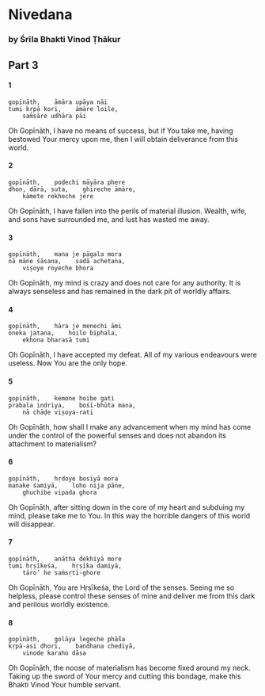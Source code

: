 # Nivedana

### by Śrīla Bhakti Vinod Ṭhākur

## Part 3

#### 1

    gopīnāth,    āmāra upāya nāi
    tumi kṛpā kori,    āmāre loile,
        saṁsāre udhāra pāi

Oh Gopīnāth, I have no means of success, but if You take me, having bestowed Your mercy upon me, then I will obtain deliverance from this world.

#### 2

    gopīnāth,    poḍechi māyāra phere
    dhon, dārā, suta,    ghireche āmāre,
        kāmete rekheche jere

Oh Gopīnāth, I have fallen into the perils of material illusion. Wealth, wife, and sons have surrounded me, and lust has wasted me away.

#### 3

    gopīnāth,    mana je pāgala mora
    nā māne śāsana,    sadā achetana,
        viṣoye royeche bhora

Oh Gopīnāth, my mind is crazy and does not care for any authority. It is always senseless and has remained in the dark pit of worldly affairs.

#### 4

    gopīnāth,    hāra je menechi āmi
    oneka jatana,    hoilo biphala,
        ekhona bharasā tumi

Oh Gopīnāth, I have accepted my defeat. All of my various endeavours were useless. Now You are the only hope.

#### 5

    gopīnāth,    kemone hoibe gati
    prabala indriya,    bośī-bhūta mana,
        nā chāḍe viṣoya-rati

Oh Gopīnāth, how shall I make any advancement when my mind has come under the control of the powerful senses and does not abandon its attachment to materialism?

#### 6

    gopīnāth,    hṛdoye bosiyā mora
    manake śamiyā,    loho nija pāne,
        ghuchibe vipada ghora

Oh Gopīnāth, after sitting down in the core of my heart and subduing my mind, please take me to You. In this way the horrible dangers of this world will disappear.

#### 7

    gopīnāth,    anātha dekhiyā more
    tumi hṛṣīkeśa,    hṛṣīka damiyā,
        tāro’ he saṁsṛti-ghore

Oh Gopīnāth, You are Hṛṣīkeśa, the Lord of the senses. Seeing me so helpless, please control these senses of mine and deliver me from this dark and perilous worldly existence.

#### 8

    gopīnāth,    golāya legeche phā̐sa
    kṛpā-asi dhori,    bandhana chediyā,
        vinode karaho dāsa

Oh Gopīnāth, the noose of materialism has become fixed around my neck. Taking up the sword of Your mercy and cutting this bondage, make this Bhakti Vinod Your humble servant.

